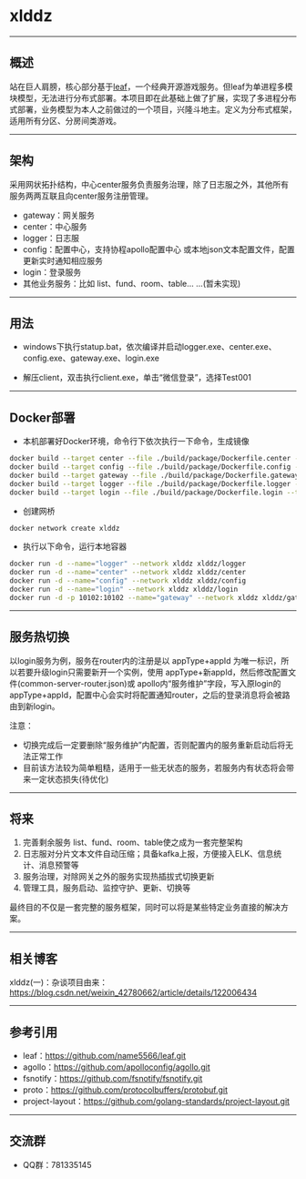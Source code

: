 # xlddz

---

## 概述

站在巨人肩膀，核心部分基于[leaf](https://github.com/name5566/leaf)，一个经典开源游戏服务。但leaf为单进程多模块模型，无法进行分布式部署。本项目即在此基础上做了扩展，实现了多进程分布式部署，业务模型为本人之前做过的一个项目，兴隆斗地主。定义为分布式框架，适用所有分区、分房间类游戏。

----

## 架构

采用网状拓扑结构，中心center服务负责服务治理，除了日志服之外，其他所有服务两两互联且向center服务注册管理。

* gateway：网关服务
* center：中心服务
* logger：日志服
* config：配置中心，支持协程apollo配置中心 或本地json文本配置文件，配置更新实时通知相应服务
* login：登录服务
* 其他业务服务：比如 list、fund、room、table... ...(暂未实现)

---

## 用法

* windows下执行statup.bat，依次编译并启动logger.exe、center.exe、config.exe、gateway.exe、login.exe

* 解压client，双击执行client.exe，单击“微信登录”，选择Test001

---

## Docker部署

* 本机部署好Docker环境，命令行下依次执行一下命令，生成镜像

```bash
docker build --target center --file ./build/package/Dockerfile.center --tag xlddz/center .
docker build --target config --file ./build/package/Dockerfile.config --tag xlddz/config .
docker build --target gateway --file ./build/package/Dockerfile.gateway --tag xlddz/gateway .
docker build --target logger --file ./build/package/Dockerfile.logger --tag xlddz/logger .
docker build --target login --file ./build/package/Dockerfile.login --tag xlddz/login .
```

* 创建网桥

```bash
docker network create xlddz
```

* 执行以下命令，运行本地容器

```bash
docker run -d --name="logger" --network xlddz xlddz/logger
docker run -d --name="center" --network xlddz xlddz/center
docker run -d --name="config" --network xlddz xlddz/config
docker run -d --name="login" --network xlddz xlddz/login
docker run -d -p 10102:10102 --name="gateway" --network xlddz xlddz/gateway
```

---

## 服务热切换

以login服务为例，服务在router内的注册是以 appType+appId 为唯一标识，所以若要升级login只需要新开一个实例，使用 appType+新appId，然后修改配置文件(common-server-router.json)或 apollo内“服务维护”字段，写入原login的appType+appId，配置中心会实时将配置通知router，之后的登录消息将会被路由到新login。

注意：

* 切换完成后一定要删除“服务维护”内配置，否则配置内的服务重新启动后将无法正常工作
* 目前该方法较为简单粗糙，适用于一些无状态的服务，若服务内有状态将会带来一定状态损失(待优化)

---

## 将来

1. 完善剩余服务 list、fund、room、table使之成为一套完整架构
2. 日志服对分片文本文件自动压缩；具备kafka上报，方便接入ELK、信息统计、消息预警等
3. 服务治理，对除网关之外的服务实现热插拔式切换更新
4. 管理工具，服务启动、监控守护、更新、切换等

最终目的不仅是一套完整的服务框架，同时可以将是某些特定业务直接的解决方案。

---

## 相关博客

xlddz(一)：杂谈项目由来：https://blog.csdn.net/weixin_42780662/article/details/122006434

---

## 参考引用

* leaf：https://github.com/name5566/leaf.git
* agollo：https://github.com/apolloconfig/agollo.git
* fsnotify：https://github.com/fsnotify/fsnotify.git
* proto：https://github.com/protocolbuffers/protobuf.git
* project-layout：https://github.com/golang-standards/project-layout.git

---

## 交流群

* QQ群：781335145



